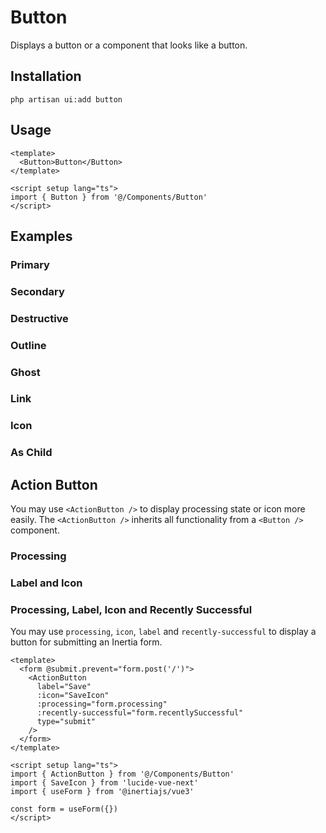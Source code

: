 # Button

Displays a button or a component that looks like a button.

<ComponentSource
  source="components/button"
  ui="https://www.shadcn-vue.com/docs/components/button.html"
/>

<ComponentPreview name="Button" />

## Installation

```shell
php artisan ui:add button
```

## Usage

```vue
<template>
  <Button>Button</Button>
</template>

<script setup lang="ts">
import { Button } from '@/Components/Button'
</script>
```

## Examples

### Primary

<ComponentPreview name="Button" />

### Secondary

<ComponentPreview name="ButtonSecondary" />

### Destructive

<ComponentPreview name="ButtonDestructive" />

### Outline

<ComponentPreview name="ButtonOutline" />

### Ghost

<ComponentPreview name="ButtonGhost" />

### Link

<ComponentPreview name="ButtonLink" />

### Icon

<ComponentPreview name="ButtonIcon" />

### As Child

<ComponentPreview name="Button" />

## Action Button

You may use `<ActionButton />` to display processing state or icon more easily. The `<ActionButton />` inherits all
functionality from a `<Button />` component.

### Processing

<ComponentPreview name="ButtonProcessing" />

### Label and Icon

<ComponentPreview name="ButtonLabelAndIcon" />

### Processing, Label, Icon and Recently Successful

You may use `processing`, `icon`, `label` and `recently-successful` to display a button for submitting an Inertia form. 

<ComponentPreview name="ButtonLabelAndIconProcessing" />

```vue
<template>
  <form @submit.prevent="form.post('/')">
    <ActionButton
      label="Save"
      :icon="SaveIcon"
      :processing="form.processing"
      :recently-successful="form.recentlySuccessful"
      type="submit"
    />
  </form>
</template>

<script setup lang="ts">
import { ActionButton } from '@/Components/Button'
import { SaveIcon } from 'lucide-vue-next'
import { useForm } from '@inertiajs/vue3'
  
const form = useForm({})
</script>
```
